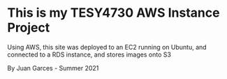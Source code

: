 # This is my TESY4730 AWS Instance Project

Using AWS, this site was deployed to an EC2 running on Ubuntu, and connected to a RDS instance, and stores images onto S3

By Juan Garces - Summer 2021
